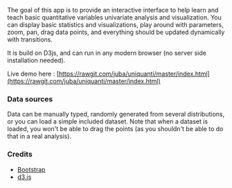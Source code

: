 
The goal of this app is to provide an interactive interface to help learn and
teach basic quantitative variables univariate analysis and visualization. You
can display basic statistics and visualizations, play around with parameters,
zoom, pan, drag data points, and everything should be updated dynamically with
transitions.

It is build on D3js, and can run in any modern browser (no server side
installation needed).

Live demo here : [https://rawgit.com/juba/uniquanti/master/index.html](https://rawgit.com/juba/uniquanti/master/index.html)

### Data sources

Data can be manually typed, randomly generated from several distributions, or
you can load a simple included dataset. Note that when a dataset is loaded,
you won't be able to drag the points (as you shouldn't be able to do that in a
real analysis).



### Credits

- [Bootstrap](https://getbootstrap.com/)
- [d3.js](https://d3js.org)
